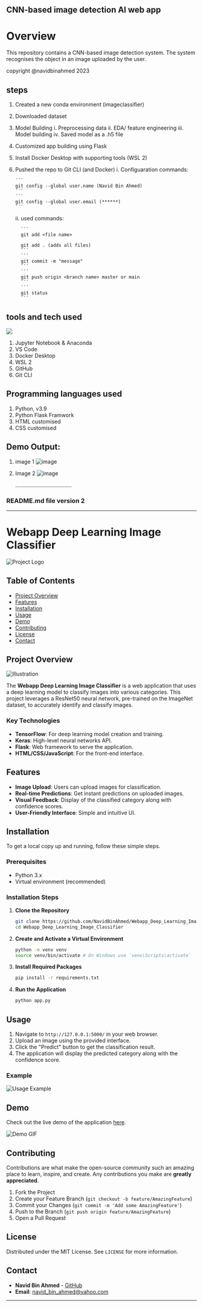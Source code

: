 ## CNN-based image detection AI web app

# Overview
This repository contains a CNN-based image detection system.
The system recognises the object in an image uploaded by the user.

copyright @navidbinahmed 2023


## steps 
1. Created a new conda environment (imageclassifier)
2. Downloaded dataset
3. Model Building
    i.   Preprocessing data
    ii.  EDA/ feature engineering
    iii. Model building
    iv.  Saved model as a .h5 file
4. Customized app building using Flask
5. Install Docker Desktop with supporting tools (WSL 2)
6. Pushed the repo to Git CLI (and Docker)
    i. Configuaration commands:
   
       ```
       git config --global user.name (Navid Bin Ahmed)
       ```
       ```
       git config --global user.email (******)
       ```
   
    ii. used commands:
   
         ```
         git add <file name>
         
         git add . (adds all files)
         ```
         ```
         git commit -m "message"
         ```
         ```
         git push origin <branch name> master or main
         ```
         ```
         git status
         ```

## tools and tech used
[![](https://skillicons.dev/icons?i=python,pytorch,docker&theme=dark)](https://skillicons.dev)
1. Jupyter Notebook & Anaconda
2. VS Code
3. Docker Desktop
4. WSL 2
5. GitHub
6. Git CLI

## Programming languages used
1. Python, v3.9
2. Python Flask Framwork
3. HTML customised
4. CSS customised
    
## Demo Output:
1. image 1
    ![image](https://user-images.githubusercontent.com/45857107/208315378-f96cb20c-5026-4c5b-aaa6-a3c7c5731b0b.png)
    
2. Image 2
    ![image](https://user-images.githubusercontent.com/45857107/208315404-2d1ec7d8-4e16-4430-83dc-979749970527.png)




   .....................................

### README.md file version 2
---

# Webapp Deep Learning Image Classifier

![Project Logo](https://path_to_your_logo_image) <!-- Replace with the actual path to your project logo -->

## Table of Contents
- [Project Overview](#project-overview)
- [Features](#features)
- [Installation](#installation)
- [Usage](#usage)
- [Demo](#demo)
- [Contributing](#contributing)
- [License](#license)
- [Contact](#contact)

## Project Overview

![Illustration](https://path_to_illustration_image) <!-- Replace with an illustration related to your project -->

The **Webapp Deep Learning Image Classifier** is a web application that uses a deep learning model to classify images into various categories. This project leverages a ResNet50 neural network, pre-trained on the ImageNet dataset, to accurately identify and classify images.

### Key Technologies
- **TensorFlow**: For deep learning model creation and training.
- **Keras**: High-level neural networks API.
- **Flask**: Web framework to serve the application.
- **HTML/CSS/JavaScript**: For the front-end interface.

## Features

- **Image Upload**: Users can upload images for classification.
- **Real-time Predictions**: Get instant predictions on uploaded images.
- **Visual Feedback**: Display of the classified category along with confidence scores.
- **User-Friendly Interface**: Simple and intuitive UI.

## Installation

To get a local copy up and running, follow these simple steps.

### Prerequisites

- Python 3.x
- Virtual environment (recommended)

### Installation Steps

1. **Clone the Repository**
    ```bash
    git clone https://github.com/NavidBinAhmed/Webapp_Deep_Learning_Image_Classifier.git
    cd Webapp_Deep_Learning_Image_Classifier
    ```

2. **Create and Activate a Virtual Environment**
    ```bash
    python -m venv venv
    source venv/bin/activate # On Windows use `venv\Scripts\activate`
    ```

3. **Install Required Packages**
    ```bash
    pip install -r requirements.txt
    ```

4. **Run the Application**
    ```bash
    python app.py
    ```

## Usage

1. Navigate to `http://127.0.0.1:5000/` in your web browser.
2. Upload an image using the provided interface.
3. Click the "Predict" button to get the classification result.
4. The application will display the predicted category along with the confidence score.

### Example

![Usage Example](https://path_to_usage_example_image) <!-- Replace with an example image showing the usage -->

## Demo

Check out the live demo of the application [here](http://your-demo-url.com). <!-- Replace with the actual URL of your live demo -->

![Demo GIF](https://path_to_demo_gif) <!-- Replace with a GIF showing the application in action -->

## Contributing

Contributions are what make the open-source community such an amazing place to learn, inspire, and create. Any contributions you make are **greatly appreciated**.

1. Fork the Project
2. Create your Feature Branch (`git checkout -b feature/AmazingFeature`)
3. Commit your Changes (`git commit -m 'Add some AmazingFeature'`)
4. Push to the Branch (`git push origin feature/AmazingFeature`)
5. Open a Pull Request

## License

Distributed under the MIT License. See `LICENSE` for more information.

## Contact

- **Navid Bin Ahmed** - [GitHub](https://github.com/NavidBinAhmed)
- **Email**: navid_bin_ahmed@yahoo.com <!-- Replace with your actual email -->

---
